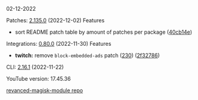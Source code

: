 02-12-2022

Patches:   [2.135.0](https://github.com/revanced/revanced-patches/compare/v2.134.1...v2.135.0) (2022-12-02)
 Features
* sort README patch table by amount of patches per package ([40cb14e](https://github.com/revanced/revanced-patches/commit/40cb14e1838aee5b49b60094cd134ed7e1726c3f))

Integrations:   [0.80.0](https://github.com/revanced/revanced-integrations/compare/v0.79.1...v0.80.0) (2022-11-30)
 Features
* **twitch:** remove `block-embedded-ads` patch ([230](https://github.com/revanced/revanced-integrations/issues/230)) ([2f32786](https://github.com/revanced/revanced-integrations/commit/2f327866616d9449963aefb9067b35138a4f4844))

CLI:   [2.16.1](https://github.com/revanced/revanced-cli/compare/v2.16.0...v2.16.1) (2022-11-22)


YouTube version: 17.45.36

[revanced-magisk-module repo](https://github.com/vuongvan/magisk-module)
